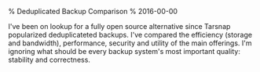 % Deduplicated Backup Comparison
% 2016-00-00

I've been on lookup for a fully open source alternative since Tarsnap
popularized deduplicateted backups. I've compared the efficiency
(storage and bandwidth), performance, security and utility of
the main offerings. I'm ignoring what should be every backup system's
most important quality: stability and correctness.
